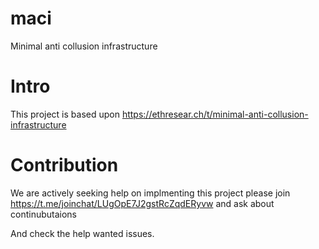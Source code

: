 # maci
Minimal anti collusion infrastructure

# Intro

This project is based upon https://ethresear.ch/t/minimal-anti-collusion-infrastructure

# Contribution

We are actively seeking help on implmenting this project please join https://t.me/joinchat/LUgOpE7J2gstRcZqdERyvw and ask about continubutaions

And check the help wanted issues. 

